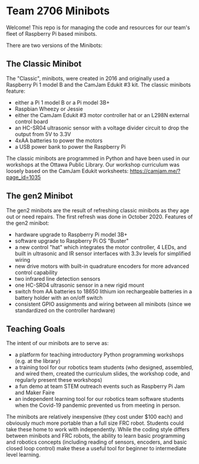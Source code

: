 # Team 2706 Minibots

Welcome! This repo is for managing the code and resources for our team's fleet of Raspberry Pi based minibots.

There are two versions of the Minibots:

## The Classic Minibot

The "Classic", minibots, were created in 2016 and originally used a Raspberry Pi 1 model B and the CamJam Edukit #3 kit. The classic minibots feature:
- either a Pi 1 model B or a Pi model 3B+
- Raspbian Wheezy or Jessie
- either the CamJam Edukit #3 motor controller hat or an L298N external control board
- an HC-SR04 ultrasonic sensor with a voltage divider circuit to drop the output from 5V to 3.3V
- 4xAA batteries to power the motors
- a USB power bank to power the Raspberry Pi

The classic minibots are programmed in Python and have been used in our workshops at the Ottawa Public Library. Our workshop curriculum was loosely based on the CamJam Edukit worksheets: https://camjam.me/?page_id=1035

## The gen2 Minibot

The gen2 minibots are the result of refreshing classic minibots as they age out or need repairs. The first refresh was done in October 2020. Features of the gen2 minibot:
- hardware upgrade to Raspberry Pi model 3B+
- software upgrade to Raspberry Pi OS "Buster"
- a new control "hat" which integrates the motor controller, 4 LEDs, and built in ultrasonic and IR sensor interfaces with 3.3v levels for simplified wiring
- new drive motors with built-in quadrature encoders for more advanced control capability
- two infrared line detection sensors
- one HC-SR04 ultrasonic sensor in a new rigid mount
- switch from AA batteries to 18650 lithium ion rechargeable batteries in a battery holder with an on/off switch
- consistent GPIO assignments and wiring between all minibots (since we standardized on the controller hardware)

## Teaching Goals

The intent of our minibots are to serve as:
- a platform for teaching introductory Python programming workshops (e.g. at the library)
- a training tool for our robotics team students (who designed, assembled, and wired them, created the curriculum slides, the workshop code, and regularly present these workshops)
- a fun demo at team STEM outreach events such as Raspberry Pi Jam and Maker Faire
- an independent learning tool for our robotics team software students when the Covid-19 pandemic prevented us from meeting in person.

The minibots are relatively inexpensive (they cost under $100 each) and obviously much more portable than a full size FRC robot. Students could take these home to work with independently. While the coding style differs between minibots and FRC robots, the ability to learn basic programming and robotics concepts (including reading of sensors, encoders, and basic closed loop control) make these a useful tool for beginner to intermediate level learning.
